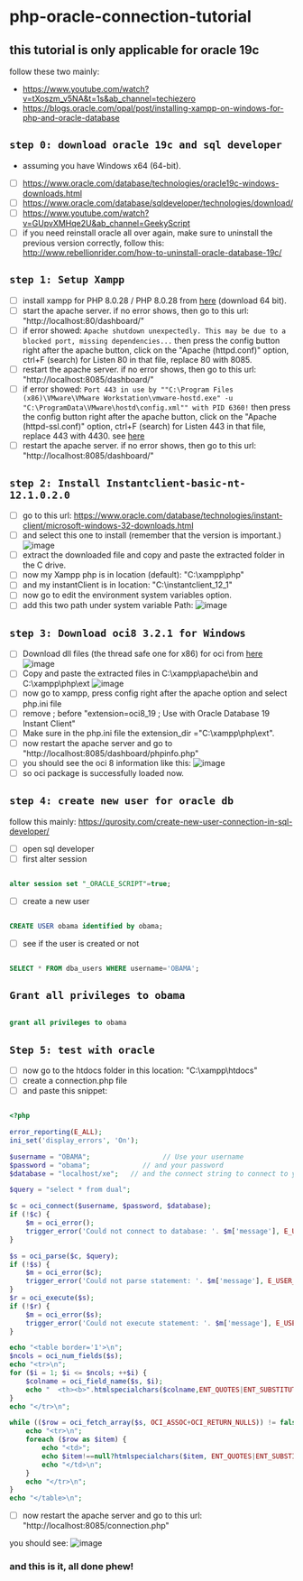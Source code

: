 # php-oracle-connection-tutorial
## this tutorial is only applicable for oracle 19c
follow these two mainly: 
- https://www.youtube.com/watch?v=tXoszm_v5NA&t=1s&ab_channel=techiezero
- https://blogs.oracle.com/opal/post/installing-xampp-on-windows-for-php-and-oracle-database

## ``step 0: download oracle 19c and sql developer``
- assuming you have Windows x64 (64-bit).
- [ ] https://www.oracle.com/database/technologies/oracle19c-windows-downloads.html
- [ ] https://www.oracle.com/database/sqldeveloper/technologies/download/
- [ ] https://www.youtube.com/watch?v=GUpvXMHqe2U&ab_channel=GeekyScript
- [ ] if you need reinstall oracle all over again, make sure to uninstall the previous version correctly, follow this: http://www.rebellionrider.com/how-to-uninstall-oracle-database-19c/

## ``step 1: Setup Xampp``

- [ ] install xampp for PHP 8.0.28 / PHP 8.0.28 from [here](https://www.apachefriends.org/download.html) (download 64 bit).
- [ ] start the apache server. if no error shows, then go to this url: "http://localhost:80/dashboard/"
- [ ] if error showed: ``Apache shutdown unexpectedly. This may be due to a blocked port, missing dependencies...`` then press the config button right after the apache button, click on the "Apache (httpd.conf)" option, ctrl+F (search) for Listen 80 in that file, replace 80 with 8085. 
- [ ] restart the apache server. if no error shows, then go to this url: "http://localhost:8085/dashboard/"
- [ ] if error showed: ``Port 443 in use by ""C:\Program Files (x86)\VMware\VMware Workstation\vmware-hostd.exe" -u "C:\ProgramData\VMware\hostd\config.xml"" with PID 6360!`` then press the config button right after the apache button, click on the "Apache (httpd-ssl.conf)" option, ctrl+F (search) for Listen 443 in that file, replace 443 with 4430. see [here](https://stackoverflow.com/questions/21182512/how-to-stop-vmware-port-error-of-443-on-xampp-control-panel-v3-2-1)
- [ ] restart the apache server. if no error shows, then go to this url: "http://localhost:8085/dashboard/"

## ``step 2: Install Instantclient-basic-nt-12.1.0.2.0``

- [ ] go to this url: https://www.oracle.com/database/technologies/instant-client/microsoft-windows-32-downloads.html
- [ ] and select this one to install (remember that the version is important.)
![image](https://github.com/Geek-a-Byte/php-oracle-connection-tutorial/assets/59027621/b5de9dcb-4d8c-404e-93f5-f7709f0b8739)
- [ ] extract the downloaded file and copy and paste the extracted folder in the C drive. 
- [ ] now my Xampp php is in location (default): "C:\xampp\php"
- [ ] and my instantClient is in location: "C:\instantclient_12_1"
- [ ] now go to edit the environment system variables option.
- [ ] add this two path under system variable Path:
 ![image](https://github.com/Geek-a-Byte/php-oracle-connection-tutorial/assets/59027621/4d6c414a-7d20-4b83-92a0-41150160ec87)

## ``step 3: Download oci8 3.2.1 for Windows``

- [ ] Download dll files (the thread safe one for x86) for oci from [here](https://pecl.php.net/package/oci8/3.2.1/windows)
![image](https://github.com/Geek-a-Byte/php-oracle-connection-tutorial/assets/59027621/b46b8294-2634-48a5-9cef-537b6b7d8839)
- [ ] Copy and paste the extracted files in C:\xampp\apache\bin and C:\xampp\php\ext
![image](https://github.com/Geek-a-Byte/php-oracle-connection-tutorial/assets/59027621/436920f2-d6e9-4281-9033-7688786be669)
- [ ] now go to xampp, press config right after the apache option and select php.ini file
- [ ] remove ; before "extension=oci8_19  ; Use with Oracle Database 19 Instant Client"
- [ ] Make sure in the php.ini file the extension_dir ="C:\xampp\php\ext".
- [ ] now restart the apache server and go to "http://localhost:8085/dashboard/phpinfo.php"
- [ ] you should see the oci 8 information like this:
 ![image](https://github.com/Geek-a-Byte/php-oracle-connection-tutorial/assets/59027621/fed4d23d-62be-4463-aa8d-f786be7ea8e3)
- [ ] so oci package is successfully loaded now.

## ``step 4: create new user for oracle db``

follow this mainly: https://qurosity.com/create-new-user-connection-in-sql-developer/

- [ ] open sql developer
- [ ] first alter session
```sql

alter session set "_ORACLE_SCRIPT"=true;

```

- [ ] create a new user 

```sql

CREATE USER obama identified by obama;

```

- [ ] see if the user is created or not
```sql

SELECT * FROM dba_users WHERE username='OBAMA';

```

## ``Grant all privileges to obama``

```sql

grant all privileges to obama

```

## ``Step 5: test with oracle``

- [ ] now go to the htdocs folder in this location: "C:\xampp\htdocs"
- [ ] create a connection.php file 
- [ ] and paste this snippet:

```PHP

<?php

error_reporting(E_ALL);
ini_set('display_errors', 'On');

$username = "OBAMA";                  // Use your username
$password = "obama";             // and your password
$database = "localhost/xe";   // and the connect string to connect to your database

$query = "select * from dual";

$c = oci_connect($username, $password, $database);
if (!$c) {
    $m = oci_error();
    trigger_error('Could not connect to database: '. $m['message'], E_USER_ERROR);
}

$s = oci_parse($c, $query);
if (!$s) {
    $m = oci_error($c);
    trigger_error('Could not parse statement: '. $m['message'], E_USER_ERROR);
}
$r = oci_execute($s);
if (!$r) {
    $m = oci_error($s);
    trigger_error('Could not execute statement: '. $m['message'], E_USER_ERROR);
}

echo "<table border='1'>\n";
$ncols = oci_num_fields($s);
echo "<tr>\n";
for ($i = 1; $i <= $ncols; ++$i) {
    $colname = oci_field_name($s, $i);
    echo "  <th><b>".htmlspecialchars($colname,ENT_QUOTES|ENT_SUBSTITUTE)."</b></th>\n";
}
echo "</tr>\n";

while (($row = oci_fetch_array($s, OCI_ASSOC+OCI_RETURN_NULLS)) != false) {
    echo "<tr>\n";
    foreach ($row as $item) {
        echo "<td>";
        echo $item!==null?htmlspecialchars($item, ENT_QUOTES|ENT_SUBSTITUTE):"&nbsp;";
        echo "</td>\n";
    }
    echo "</tr>\n";
}
echo "</table>\n";


```

- [ ] now restart the apache server and go to this url: "http://localhost:8085/connection.php"

you should see:
![image](https://github.com/Geek-a-Byte/php-oracle-connection-tutorial/assets/59027621/8d592510-1ff2-46f3-9180-10b994078970)

### and this is it, all done phew!
